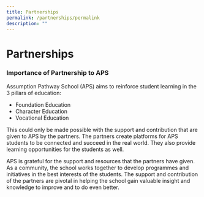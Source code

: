 ```yaml
---
title: Partnerships
permalink: /partnerships/permalink
description: ""
---
```

Partnerships
============
 
### Importance of Partnership to APS

Assumption Pathway School (APS) aims to reinforce student learning in the 3 pillars of education:  
  

*   Foundation Education
*   Character Education
*   Vocational Education

  

This could only be made possible with the support and contribution that are given to APS by the partners. The partners create platforms for APS students to be connected and succeed in the real world. They also provide learning opportunities for the students as well.  

APS is grateful for the support and resources that the partners have given. As a community, the school works together to develop programmes and initiatives in the best interests of the students. The support and contribution of the partners are pivotal in helping the school gain valuable insight and knowledge to improve and to do even better.